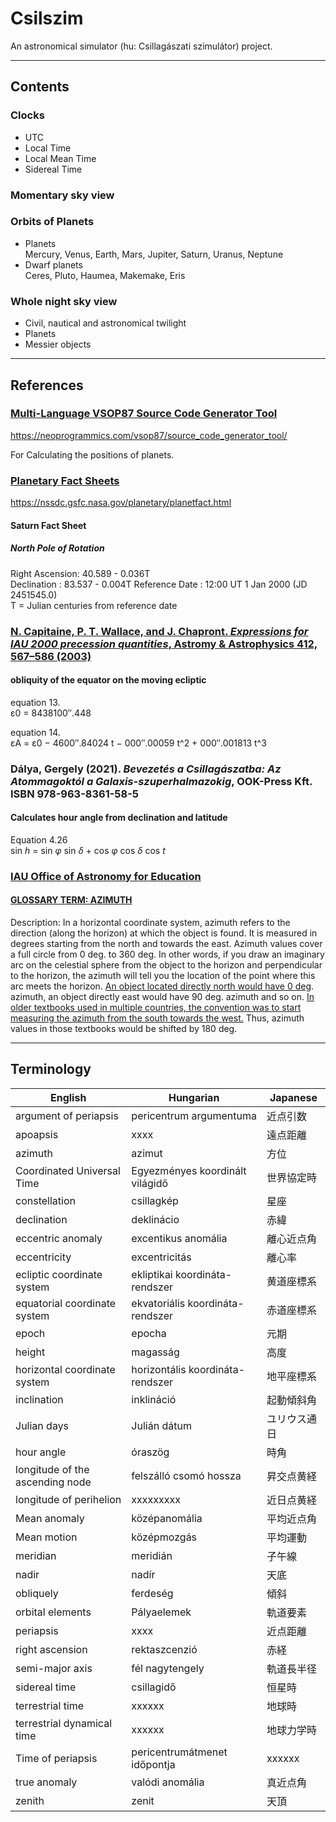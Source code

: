 # Csilszim

An astronomical simulator (hu: Csillagászati szimulátor) project.

---

## Contents

### Clocks
* UTC
* Local Time
* Local Mean Time
* Sidereal Time

### Momentary sky view

### Orbits of Planets
* Planets  
  Mercury, Venus, Earth, Mars, Jupiter, Saturn, Uranus, Neptune 
* Dwarf planets  
  Ceres, Pluto, Haumea, Makemake, Eris

### Whole night sky view
* Civil, nautical and astronomical twilight
* Planets
* Messier objects

---

## References

### [Multi-Language VSOP87 Source Code Generator Tool](https://neoprogrammics.com/vsop87/source_code_generator_tool/)
https://neoprogrammics.com/vsop87/source_code_generator_tool/

For Calculating the positions of planets.

### [Planetary Fact Sheets](https://nssdc.gsfc.nasa.gov/planetary/planetfact.html)
https://nssdc.gsfc.nasa.gov/planetary/planetfact.html

#### Saturn Fact Sheet

##### North Pole of Rotation

Right Ascension: 40.589 - 0.036T  
Declination    : 83.537 - 0.004T
Reference Date : 12:00 UT 1 Jan 2000 (JD 2451545.0)  
T = Julian centuries from reference date 

### [N. Capitaine, P. T. Wallace, and J. Chapront. _Expressions for IAU 2000 precession quantities_, Astromy & Astrophysics 412, 567–586 (2003)](https://www.aanda.org/articles/aa/pdf/2003/48/aa4068.pdf)

#### obliquity of the equator on the moving ecliptic
equation 13.  
ε0 = 8438100″.448

equation 14.  
εA = ε0 − 4600″.84024 t − 000″.00059 t^2 + 000″.001813 t^3

### Dálya, Gergely (2021). _Bevezetés a Csillagászatba: Az Atommagoktól a Galaxis-szuperhalmazokig_, OOK-Press Kft. ISBN 978-963-8361-58-5

#### Calculates hour angle from declination and latitude
Equation 4.26  
sin _h_ = sin _φ_ sin _δ_ + cos _φ_ cos _δ_ cos _t_

### [IAU Office of Astronomy for Education](https://www.astro4edu.org/)

#### [GLOSSARY TERM: AZIMUTH](https://www.astro4edu.org/resources/glossary/term/36/)

Description: In a horizontal coordinate system, azimuth refers to the direction
(along the horizon) at which the object is found. It is measured in degrees
starting from the north and towards the east. Azimuth values cover a full circle
from 0 deg. to 360 deg. In other words, if you draw an imaginary arc on the
celestial sphere from the object to the horizon and perpendicular to the horizon,
the azimuth will tell you the location of the point where this arc meets the
horizon. <ins>An object located directly north would have 0 deg</ins>. azimuth, an object
directly east would have 90 deg. azimuth and so on. <ins>In older textbooks used in
multiple countries, the convention was to start measuring the azimuth from the
south towards the west.</ins> Thus, azimuth values in those textbooks would be shifted
by 180 deg.

---

## Terminology

| English                         | Hungarian                        | Japanese |
|---------------------------------|----------------------------------|----------|
| argument of periapsis           | pericentrum argumentuma          | 近点引数　    |
| apoapsis                        | xxxx                             | 遠点距離     |
| azimuth                         | azimut                           | 方位       |
| Coordinated Universal Time      | Egyezményes koordinált világidő  | 世界協定時    |
| constellation                   | csillagkép                       | 星座       |
| declination                     | deklinácio                       | 赤緯       | 
| eccentric anomaly               | excentikus anomália              | 離心近点角　   |
| eccentricity                    | excentricitás                    | 離心率　     |
| ecliptic coordinate system      | ekliptikai koordináta-rendszer   | 黄道座標系　   |
| equatorial coordinate system    | ekvatoriális koordináta-rendszer | 赤道座標系　   |
| epoch                           | epocha                           | 元期       |
| height                          | magasság                         | 高度       |
| horizontal coordinate system    | horizontális koordináta-rendszer | 地平座標系　   |
| inclination                     | inklináció                       | 起動傾斜角    |
| Julian days                     | Julián dátum                     | ユリウス通日   |
| hour angle                      | óraszög                          | 時角       |
| longitude of the ascending node | felszálló csomó hossza           | 昇交点黄経　   |
| longitude of perihelion         | xxxxxxxxx                        | 近日点黄経　   |
| Mean anomaly                    | középanomália                    | 平均近点角　   |
| Mean motion                     | középmozgás                      | 平均運動　    |
| meridian                        | meridián                         | 子午線　     |
| nadir                           | nadír                            | 天底       |
| obliquely                       | ferdeség                         | 傾斜 　     |
| orbital elements                | Pályaelemek                      | 軌道要素　    |
| periapsis                       | xxxx                             | 近点距離     |
| right ascension                 | rektaszcenzió                    | 赤経       |
| semi-major axis                 | fél nagytengely                  | 軌道長半径    |
| sidereal time                   | csillagidő                       | 恒星時      |
| terrestrial time                | xxxxxx                           | 地球時      |
| terrestrial dynamical time      | xxxxxx                           | 地球力学時    |
| Time of periapsis               | pericentrumátmenet időpontja     | xxxxxx   |
| true anomaly                    | valódi anomália                  | 真近点角　    |
| zenith                          | zenit                            | 天頂       |


